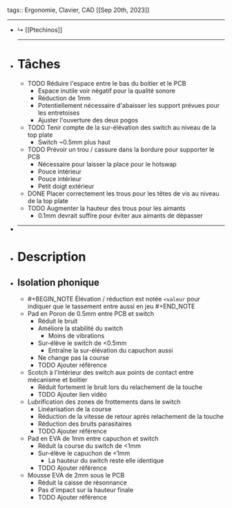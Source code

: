 tags:: Ergonomie, Clavier, CAD
[[Sep 20th, 2023]]
***

- ↳ [[Ptechinos]] 
  ***
- # Tâches
	- TODO Réduire l'espace entre le bas du boitier et le PCB
		- Espace inutile voir négatif pour la qualité sonore
		- Réduction de 1mm
		- Potentiellement nécessaire d'abaisser les support prévues pour les entretoises
		- Ajuster l'ouverture des deux pogos
	- TODO Tenir compte de la sur-élévation des switch au niveau de la top plate
		- Switch ~0.5mm plus haut
	- TODO Prévoir un trou / cassure dans la bordure pour supporter le PCB
		- Nécessaire pour laisser la place pour le hotswap
		- Pouce intérieur
		- Pouce intérieur
		- Petit doigt extérieur
	- DONE Placer correctement les trous pour les têtes de vis au niveau de la top plate
	- TODO Augmenter la hauteur des trous pour les aimants
		- 0.1mm devrait suffire pour éviter aux aimants de dépasser
- ***
- # Description
- ## Isolation phonique
	- #+BEGIN_NOTE
	  Élévation / réduction est notée `<valeur` pour indiquer que le tassement entre aussi en jeu
	  #+END_NOTE
	- Pad en Poron de 0.5mm entre PCB et switch
		- Réduit le bruit
		- Améliore la stabilité du switch
			- Moins de vibrations
		- Sur-élève le switch de <0.5mm
			- Entraîne la sur-élévation du capuchon aussi
		- Ne change pas la course
		- TODO Ajouter référence
	- Scotch à l'intérieur des switch aux points de contact entre mécanisme et boitier
		- Réduit fortement le bruit lors du relachement de la touche
		- TODO Ajouter lien vidéo
	- Lubrification des zones de frottements dans le switch
		- Linéarisation de la course
		- Réduction de la vitesse de retour après relachement de la touche
		- Réduction des bruits parasitaires
		- TODO Ajouter référence
	- Pad en EVA de 1mm entre capuchon et switch
		- Réduit la course du switch de <1mm
		- Sur-élève le capuchon de <1mm
			- La hauteur du switch reste elle identique
		- TODO Ajouter référence
	- Mousse EVA de 2mm sous le PCB
		- Réduit la caisse de résonnance
		- Pas d'impact sur la hauteur finale
		- TODO Ajouter référence